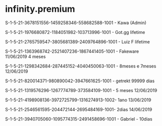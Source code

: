 # infinity.premium

S-1-5-21-3678151556-1459258346-558682588-1001 - Kawa (Admin)

S-1-5-21-1976680872-1184051982-103713996-1001 - Got.gg lifetime

S-1-5-21-2765759547-3805681389-2409764896-1001 - Luiz F lifetime

S-1-5-21-1363968742-2521407236-1867441405-1001 - Fakeware 11/06/2019 4 meses

S-1-5-21-1298342684-287445152-4040450063-1001 - 8meses e 7meses 12/06/2019

S-1-5-21-820014371-980890042-3947661625-1001 - getrekt 99999 dias

S-1-5-21-1319576296-1267774789-373584109-1001 - 5 meses 12/06/2019

S-1-5-21-4198908136-3972725799-1316274913-1002- 1ano 13/06/2019

S-1-5-21-2546561595-204472144-2695484169-1001- 2dias 14/06/2019

S-1-5-21-3940705060-1095774315-2491458696-1001 - Gabriel - 10dias
